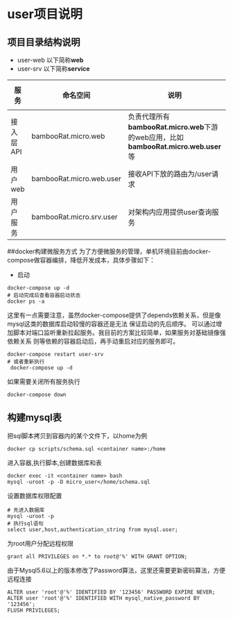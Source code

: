 # user项目说明 
## 项目目录结构说明
- user-web 以下简称**web**
- user-srv 以下简称**service**

|服务|命名空间|说明|---|
|---|---|---|---|
|接入层API|bambooRat.micro.web|负责代理所有**bambooRat.micro.web**下游的web应用，比如**bambooRat.micro.web.user**等|---|
|用户web|bambooRat.micro.web.user|接收API下放的路由为/user请求|---|
|用户服务|bambooRat.micro.srv.user|对架构内应用提供user查询服务|---|  
 
 ##docker构建微服务方式
 为了方便微服务的管理，单机环境目前由docker-compose做容器编排，降低开发成本，具体步骤如下：
 - 启动
 ```
 docker-compose up -d
 # 启动完成后查看容器启动状态
 docker ps -a 
 ```
 这里有一点需要注意，虽然docker-compose提供了depends依赖关系，但是像mysql这类的数据库启动较慢的容器还是无法
 保证启动的先后顺序。 可以通过增加脚本对端口监听重新拉起服务。我目前的方案比较简单，如果服务对基础镜像强依赖关系
 则等依赖的容器启动后，再手动重启对应的服务即可。
 ```
 docker-compose restart user-srv
 # 或者重新执行
  docker-compose up -d
 ```
 如果需要关闭所有服务执行
 ```
 docker-compose down
 ```
 ## 构建mysql表
 把sql脚本拷贝到容器内的某个文件下，以home为例
  ```
  docker cp scripts/schema.sql <container name>:/home
  ```
 进入容器,执行脚本,创建数据库和表
 ```
 docker exec -it <container name> bash
 mysql -uroot -p -D micro_user</home/schema.sql
 ```
 设置数据库权限配置
 ```
 # 先进入数据库
 mysql -uroot -p
 # 执行sql语句
select user,host,authentication_string from mysql.user; 
 ```
 为root用户分配远程权限
 ```
 grant all PRIVILEGES on *.* to root@'%' WITH GRANT OPTION;
 ```
 由于Mysql5.6以上的版本修改了Password算法，这里还需要更新密码算法，方便远程连接
 ```
 ALTER user 'root'@'%' IDENTIFIED BY '123456' PASSWORD EXPIRE NEVER;
 ALTER user 'root'@'%' IDENTIFIED WITH mysql_native_password BY '123456';
 FLUSH PRIVILEGES;
 ```
